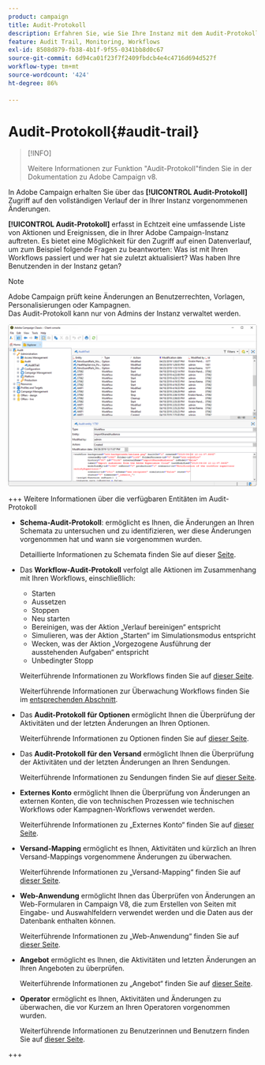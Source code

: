 ```yaml
---
product: campaign
title: Audit-Protokoll
description: Erfahren Sie, wie Sie Ihre Instanz mit dem Audit-Protokoll von Campaign überwachen.
feature: Audit Trail, Monitoring, Workflows
exl-id: 8508d879-fb38-4b1f-9f55-0341bb8d0c67
source-git-commit: 6d94ca01f23f7f2409fbdcb4e4c4716d694d527f
workflow-type: tm+mt
source-wordcount: '424'
ht-degree: 86%

---
```


# Audit-Protokoll{#audit-trail}

>[!INFO]
>
>Weitere Informationen zur Funktion &quot;Audit-Protokoll&quot;finden Sie in der Dokumentation zu Adobe Campaign v8.

In Adobe Campaign erhalten Sie über das **[!UICONTROL Audit-Protokoll]** Zugriff auf den vollständigen Verlauf der in Ihrer Instanz vorgenommenen Änderungen.

**[!UICONTROL Audit-Protokoll]** erfasst in Echtzeit eine umfassende Liste von Aktionen und Ereignissen, die in Ihrer Adobe Campaign-Instanz auftreten. Es bietet eine Möglichkeit für den Zugriff auf einen Datenverlauf, um zum Beispiel folgende Fragen zu beantworten: Was ist mit Ihren Workflows passiert und wer hat sie zuletzt aktualisiert? Was haben Ihre Benutzenden in der Instanz getan?

>[!NOTE]
>
>Adobe Campaign prüft keine Änderungen an Benutzerrechten, Vorlagen, Personalisierungen oder Kampagnen.\
>Das Audit-Protokoll kann nur von Admins der Instanz verwaltet werden.

![](assets/audit_trail_2.png)

+++ Weitere Informationen über die verfügbaren Entitäten im Audit-Protokoll

* **Schema-Audit-Protokoll**: ermöglicht es Ihnen, die Änderungen an Ihren Schemata zu untersuchen und zu identifizieren, wer diese Änderungen vorgenommen hat und wann sie vorgenommen wurden.

  Detaillierte Informationen zu Schemata finden Sie auf dieser [Seite](../../configuration/using/data-schemas.md).

* Das **Workflow-Audit-Protokoll** verfolgt alle Aktionen im Zusammenhang mit Ihren Workflows, einschließlich:

   * Starten
   * Aussetzen
   * Stoppen
   * Neu starten
   * Bereinigen, was der Aktion „Verlauf bereinigen“ entspricht
   * Simulieren, was der Aktion „Starten“ im Simulationsmodus entspricht
   * Wecken, was der Aktion „Vorgezogene Ausführung der ausstehenden Aufgaben“ entspricht
   * Unbedingter Stopp

  Weiterführende Informationen zu Workflows finden Sie auf [dieser Seite](../../workflow/using/about-workflows.md).

  Weiterführende Informationen zur Überwachung Workflows finden Sie im [entsprechenden Abschnitt](../../workflow/using/monitoring-workflow-execution.md).

* Das **Audit-Protokoll für Optionen** ermöglicht Ihnen die Überprüfung der Aktivitäten und der letzten Änderungen an Ihren Optionen.

  Weiterführende Informationen zu Optionen finden Sie auf [dieser Seite](../../installation/using/configuring-campaign-options.md).

* Das **Audit-Protokoll für den Versand** ermöglicht Ihnen die Überprüfung der Aktivitäten und der letzten Änderungen an Ihren Sendungen.

  Weiterführende Informationen zu Sendungen finden Sie auf [dieser Seite](../../delivery/using/communication-channels.md).

* **Externes Konto** ermöglicht Ihnen die Überprüfung von Änderungen an externen Konten, die von technischen Prozessen wie technischen Workflows oder Kampagnen-Workflows verwendet werden.

  Weiterführende Informationen zu „Externes Konto“ finden Sie auf [dieser Seite](../../installation/using/external-accounts.md).

* **Versand-Mapping** ermöglicht es Ihnen, Aktivitäten und kürzlich an Ihren Versand-Mappings vorgenommene Änderungen zu überwachen.

  Weiterführende Informationen zu „Versand-Mapping“ finden Sie auf [dieser Seite](../../configuration/using/target-mapping.md).

* **Web-Anwendung** ermöglicht Ihnen das Überprüfen von Änderungen an Web-Formularen in Campaign V8, die zum Erstellen von Seiten mit Eingabe- und Auswahlfeldern verwendet werden und die Daten aus der Datenbank enthalten können.

  Weiterführende Informationen zu „Web-Anwendung“ finden Sie auf [dieser Seite](../../web/using/about-web-applications.md).

* **Angebot** ermöglicht es Ihnen, die Aktivitäten und letzten Änderungen an Ihren Angeboten zu überprüfen.

  Weiterführende Informationen zu „Angebot“ finden Sie auf [dieser Seite](../../interaction/using/interaction-and-offer-management.md).

* **Operator** ermöglicht es Ihnen, Aktivitäten und Änderungen zu überwachen, die vor Kurzem an Ihren Operatoren vorgenommen wurden.

  Weiterführende Informationen zu Benutzerinnen und Benutzern finden Sie auf [dieser Seite](../../platform/using/access-management-operators.md).

+++
